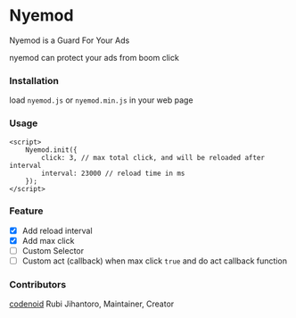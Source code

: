 # Nyemod
Nyemod is a Guard For Your Ads

nyemod can protect your ads from boom click

### Installation
  
load `nyemod.js` or `nyemod.min.js` in your web page

### Usage

```
<script>
	Nyemod.init({
		click: 3, // max total click, and will be reloaded after interval
		interval: 23000 // reload time in ms
	});
</script>
```

### Feature
- [x] Add reload interval
- [x] Add max click
- [ ] Custom Selector
- [ ] Custom act (callback) when max click `true` and do act callback function

### Contributors

[codenoid](https://github.com/codenoid) Rubi Jihantoro, Maintainer, Creator
